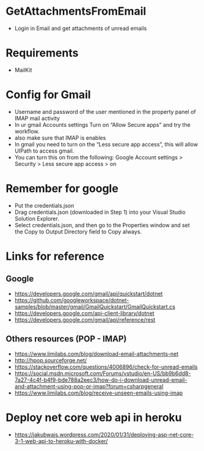 # GetAttachmentsFromEmail
- Login in Email and get attachments of unread emails

# Requirements
- MailKit

# Config for Gmail
- Username and password of the user mentioned in the property panel of IMAP mail activity
- In ur gmail Accounts settings Turn on “Allow Secure apps” and try the workflow.
- also make sure that IMAP is enables
- In gmail you need to turn on the “Less secure app access”, this will allow UIPath to access gmail.
- You can turn this on from the following: Google Account settings > Security > Less secure app access > on

# Remember for google
- Put the credentials.json
- Drag credentials.json (downloaded in Step 1) into your Visual Studio Solution Explorer.
- Select credentials.json, and then go to the Properties window and set the Copy to Output Directory field to Copy always.

# Links for reference
## Google
- https://developers.google.com/gmail/api/quickstart/dotnet
- https://github.com/googleworkspace/dotnet-samples/blob/master/gmail/GmailQuickstart/GmailQuickstart.cs
- https://developers.google.com/api-client-library/dotnet
- https://developers.google.com/gmail/api/reference/rest

## Others resources (POP - IMAP)
- https://www.limilabs.com/blog/download-email-attachments-net
- http://hpop.sourceforge.net/
- https://stackoverflow.com/questions/4006896/check-for-unread-emails
- https://social.msdn.microsoft.com/Forums/vstudio/en-US/bb9b6dd8-7a27-4c4f-b4f9-bde788a2eec3/how-do-i-download-unread-email-and-attachment-using-pop-or-imap?forum=csharpgeneral
- https://www.limilabs.com/blog/receive-unseen-emails-using-imap

# Deploy net core web api in heroku
- https://jakubwajs.wordpress.com/2020/01/31/deploying-asp-net-core-3-1-web-api-to-heroku-with-docker/
